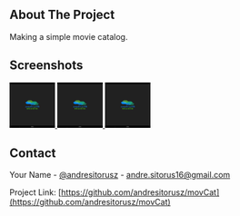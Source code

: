 <!-- ABOUT THE PROJECT -->
## About The Project
Making a simple movie catalog.

## Screenshots
<p align="left">
  <a href="https://github.com/andresitorusz/movCat">
    <img src="screenshots/splashscreen.png" alt="Splashscreen" width="80" height="80">
  </a>
  <a href="https://github.com/andresitorusz/movCat">
    <img src="screenshots/splashscreen.png" alt="Splashscreen" width="80" height="80">
  </a>
  <a href="https://github.com/andresitorusz/movCat">
    <img src="screenshots/splashscreen.png" alt="Splashscreen" width="80" height="80">
  </a>
</p>


<!-- CONTACT -->
## Contact

Your Name - [@andresitorusz](https://twitter.com/andresitorus) - andre.sitorus16@gmail.com

Project Link: [https://github.com/andresitorusz/movCat](https://github.com/andresitorusz/movCat)

